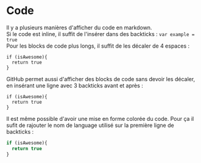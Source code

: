 # Code
Il y a plusieurs manières d'afficher du code en markdown.\
Si le code est inline, il suffit de l'insérer dans des backticks : `var example = true`\
Pour les blocks de code plus longs, il suffit de les décaler de 4 espaces :

    if (isAwesome){
      return true
    }

GitHub permet aussi d'afficher des blocks de code sans devoir les décaler, en insérant une ligne avec 3 backticks avant et après :

```
if (isAwesome){
  return true
}
```

Il est même possible d'avoir une mise en forme colorée du code. Pour ça il sufit de rajouter le nom de language utilisé sur la première ligne de backticks :

```javascript
if (isAwesome){
  return true
}
```